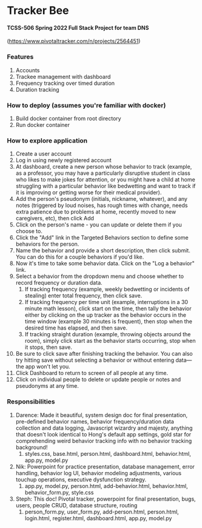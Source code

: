 # Tracker Bee
#### TCSS-506 Spring 2022 Full Stack Project for team DNS
(https://www.pivotaltracker.com/n/projects/2564451)

### Features
1) Accounts
2) Trackee management with dashboard
3) Frequency tracking over timed duration
4) Duration tracking

### How to deploy (assumes you're familiar with docker)
1) Build docker container from root directory
2) Run docker container

### How to explore application
1) Create a user account
2) Log in using newly registered account
3) At dashboard, create a new person whose behavior to track (example, as a professor, you may have a particularly disruptive student in class who likes to make jokes for attention, or you might have a child at home struggling with a particular behavior like bedwetting and want to track if it is improving or getting worse for their medical provider).
4) Add the person's pseudonym (initials, nickname, whatever), and any notes (triggered by loud noises, has rough times with change, needs extra patience due to problems at home, recently moved to new caregivers, etc), then click Add
5) Click on the person's name - you can update or delete them if you choose to.
6) Click the "Add" link in the Targeted Behaviors section to define some behaviors for the person.
7) Name the behavior and provide a short description, then click submit.  You can do this for a couple behaviors if you'd like.
8) Now it's time to take some behavior data.  Click on the "Log a behavior" link.
9) Select a behavior from the dropdown menu and choose whether to record frequency or duration data.
   1) If tracking frequency (example, weekly bedwetting or incidents of stealing) enter total frequency, then click save.
   2) If tracking frequency per time unit (example, interruptions in a 30 minute math lesson), click start on the time, then tally the behavior either by clicking on the up tracker as the behavior occurs in the time window (example 30 minutes is frequent), then stop when the desired time has elapsed, and then save.
   3) If tracking straight duration (example, throwing objects around the room), simply click start as the behavior starts occurring, stop when it stops, then save.
10) Be sure to click save after finishing tracking the behavior.  You can also try hitting save without selecting a behavior or without entering data—the app won't let you.
11) Click Dashboard to return to screen of all people at any time.  
12) Click on individual people to delete or update people or notes and pseudonyms at any time.  

### Responsibilities
1) Darence: Made it beautiful, system design doc for final presentation, pre-defined behavior names, behavior frequency/duration data collection and data logging, Javascript wizardry and majesty, anything that doesn't look identical to Hong's default app settings, gold star for comprehending weird behavior tracking info with no behavior tracking background!  
   1) styles.css, base.html, person.html, dashboard.html, behavior.html, app.py, model.py  
2) Nik: Powerpoint for practice presentation, database management, error handling, behavior log UI, behavior modeling adjustments, various touchup operations, executive dysfunction strategy.
   1) app.py, model.py, person.html, add-behavior.html, behavior.html, behavior_form.py, style.css
3) Steph: This doc!  Pivotal tracker, powerpoint for final presentation, bugs, users, people CRUD, database structure, routing
   1) person_form.py, user_form.py, add-person.html, person.html, login.html, register.html, dashboard.html, app.py, model.py
